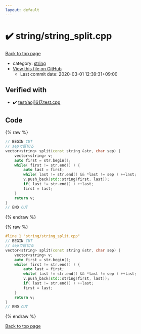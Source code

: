 ```yaml
---
layout: default
---
```


<!-- mathjax config similar to math.stackexchange -->
<script type="text/javascript" async
  src="https://cdnjs.cloudflare.com/ajax/libs/mathjax/2.7.5/MathJax.js?config=TeX-MML-AM_CHTML">
</script>
<script type="text/x-mathjax-config">
  MathJax.Hub.Config({
    TeX: { equationNumbers: { autoNumber: "AMS" }},
    tex2jax: {
      inlineMath: [ ['$','$'] ],
      processEscapes: true
    },
    "HTML-CSS": { matchFontHeight: false },
    displayAlign: "left",
    displayIndent: "2em"
  });
</script>

<script type="text/javascript" src="https://cdnjs.cloudflare.com/ajax/libs/jquery/3.4.1/jquery.min.js"></script>
<script src="https://cdn.jsdelivr.net/npm/jquery-balloon-js@1.1.2/jquery.balloon.min.js" integrity="sha256-ZEYs9VrgAeNuPvs15E39OsyOJaIkXEEt10fzxJ20+2I=" crossorigin="anonymous"></script>
<script type="text/javascript" src="../../assets/js/copy-button.js"></script>
<link rel="stylesheet" href="../../assets/css/copy-button.css" />


# :heavy_check_mark: string/string_split.cpp

<a href="../../index.html">Back to top page</a>

* category: <a href="../../index.html#b45cffe084dd3d20d928bee85e7b0f21">string</a>
* <a href="{{ site.github.repository_url }}/blob/master/string/string_split.cpp">View this file on GitHub</a>
    - Last commit date: 2020-03-01 12:39:31+09:00




## Verified with

* :heavy_check_mark: <a href="../../verify/test/aoj1617.test.cpp.html">test/aoj1617.test.cpp</a>


## Code

<a id="unbundled"></a>
{% raw %}
```cpp
// BEGIN CUT
// sepで区切る
vector<string> split(const string &str, char sep) {
    vector<string> v;
    auto first = str.begin();
    while( first != str.end() ) {
        auto last = first;
        while( last != str.end() && *last != sep ) ++last;
        v.push_back(std::string(first, last));
        if( last != str.end() ) ++last;
        first = last;
    }
    return v;
}
// END CUT
```
{% endraw %}

<a id="bundled"></a>
{% raw %}
```cpp
#line 1 "string/string_split.cpp"
// BEGIN CUT
// sepで区切る
vector<string> split(const string &str, char sep) {
    vector<string> v;
    auto first = str.begin();
    while( first != str.end() ) {
        auto last = first;
        while( last != str.end() && *last != sep ) ++last;
        v.push_back(std::string(first, last));
        if( last != str.end() ) ++last;
        first = last;
    }
    return v;
}
// END CUT

```
{% endraw %}

<a href="../../index.html">Back to top page</a>

